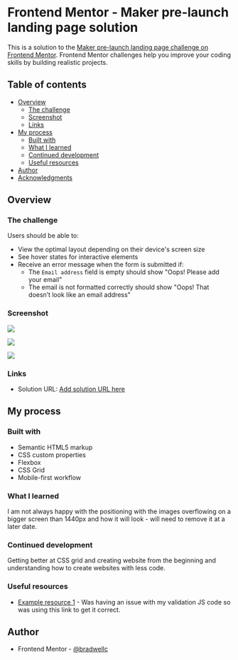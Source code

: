 # Frontend Mentor - Maker pre-launch landing page solution

This is a solution to the [Maker pre-launch landing page challenge on Frontend Mentor](https://www.frontendmentor.io/challenges/maker-prelaunch-landing-page-WVZIJtKLd). Frontend Mentor challenges help you improve your coding skills by building realistic projects.

## Table of contents

- [Overview](#overview)
  - [The challenge](#the-challenge)
  - [Screenshot](#screenshot)
  - [Links](#links)
- [My process](#my-process)
  - [Built with](#built-with)
  - [What I learned](#what-i-learned)
  - [Continued development](#continued-development)
  - [Useful resources](#useful-resources)
- [Author](#author)
- [Acknowledgments](#acknowledgments)

## Overview

### The challenge

Users should be able to:

- View the optimal layout depending on their device's screen size
- See hover states for interactive elements
- Receive an error message when the form is submitted if:
  - The `Email address` field is empty should show "Oops! Please add your email"
  - The email is not formatted correctly should show "Oops! That doesn’t look like an email address"

### Screenshot

![](./public/img/Screen%20Shot%202023-01-24%20at%2011.28.16.png)

![](./public/img/Screen%20Shot%202023-01-24%20at%2011.28.28.png)

![](./public/img/Screen%20Shot%202023-01-24%20at%2011.28.42.png)

### Links

- Solution URL: [Add solution URL here](https://bradwellc.github.io/FEM_maker-pre-launch-landing-page/)

## My process

### Built with

- Semantic HTML5 markup
- CSS custom properties
- Flexbox
- CSS Grid
- Mobile-first workflow

### What I learned

I am not always happy with the positioning with the images overflowing on a bigger screen than 1440px and how it will look - will need to remove it at a later date.

### Continued development

Getting better at CSS grid and creating website from the beginning and understanding how to create websites with less code.

### Useful resources

- [Example resource 1](https://www.youtube.com/watch?v=rsd4FNGTRBw&t=192s) - Was having an issue with my validation JS code so was using this link to get it correct.

## Author

- Frontend Mentor - [@bradwellc](https://www.frontendmentor.io/profile/bradwellc)
